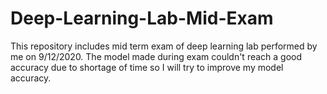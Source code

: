 # Deep-Learning-Lab-Mid-Exam
This repository includes mid term exam of deep learning lab performed by me on 9/12/2020.
The model made during exam couldn't reach a good accuracy due to shortage of time so I will try to improve my model accuracy.

